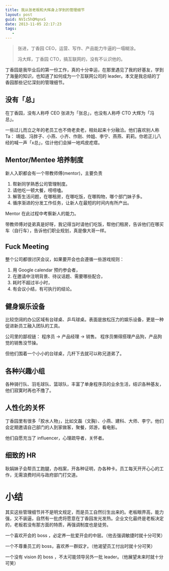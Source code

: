 ```yaml
---
title: 我从张老板和大辉身上学到的管理细节
layout: post
guid: NVIc5hQMqnxS
date: 2013-11-05 22:17:23
tags:
   - 
---
```


> 张进，丁香园 CEO，运营、写作、产品能力牛逼的一塌糊涂。
> 
> 冯大辉，丁香园 CTO，搞互联网的，没有不认识他的。

丁香园是我毕业后的第一份工作，真的十分幸运，在那里遇见了我的好基友，学到了海量的知识，也知道了如何成为一个互联网公司的 leader。本文是我总结的丁香园那些记忆深刻的管理细节。

## 没有「总」

在丁香园，没有人称呼 CEO 张进为「张总」，也没有人称呼 CTO 大辉为「冯总」。

一些过儿而立之年的老员工也不倚老卖老，相处起来十分融洽。他们喜欢别人称Ta： 靖姐、冯胖子、小燕、小齐、作刚、帅姐、李宁、燕燕、莉莉。你若正儿八经的喊一声「x总」，估计他们会掉一地鸡皮疙瘩。

## Mentor/Mentee 培养制度

新人入职都会有一个带教师傅(mentor)，主要负责

1. 帮新同学熟悉公司管理制度。
2. 请他吃一顿大餐，唠唠嗑。
3. 解答生活问题，在哪租房，在哪吃饭，在哪购物，哪个部门妹子多。
4. 循序渐进的分发工作任务，让新人在最短的时间内有所产出。 

Mentor 在此过程中考察新人的能力。

带教师傅对徒弟真是好呀，我记得当时请他们吃饭，帮他们租房，告诉他们在哪买车（自行车），告诉他们职业规划，真是像大哥一样。


## Fuck Meeting

整个公司都很讨厌会议，如果要开会也会遵循一些游戏规则：

1. 用 Google calendar 预约参会者，
2. 在邀请中注明背景、待议话题、需要哪些配合，
3. 耗时不超过半小时，
4. 有会议小结，有可执行的结论。


## 健身娱乐设备

比较空阔的办公区域有台球桌、乒乓球桌。表面是放松压力的娱乐设备，更是一种促进新员工融入团队的工具。

公司里的鄙视链： 程序员 -> 产品经理 -> 销售。 程序员懒得搭理产品狗，产品狗觉的销售没节操。

但他们围着一个小小的台球桌，几杆下去就可以称兄道弟了。


## 各种兴趣小组

各种骑行队、羽毛球队、篮球队，丰富了单身程序员的业余生活，结识各种基友，他们寂寞时再也不撸了。


## 人性化的关怀

丁香园里有很多「胶水人物」，比如文磊（文胸）、小燕、建科、大师、李宁。他们会定期邀请自己部门的人到家做客，聚餐，郊游，看电影。

他们自愿充当了 influencer，心理疏导者，关怀者。


## 细致的 HR

耿娟妹子会帮员工跑腿，办档案，开各种证明，办各种卡。员工每天开开心心的工作，无需浪费时间与政府部门打交道。


# 小结

其实这些管理细节并不是明文规定，而是员工自然衍生出来的。老板眼界高，能力强，又不装逼，自然有一批虎将愿意在丁香园发光发热。企业文化最终是老板决定的，老板若没有那方面的特质，再强调制度也是徒劳。

一个喜欢开会的 boss ，必定养一批爱开会的中层。（他去强调敏捷时就十分可笑）

一个不尊重员工的 boss，喜欢养一群奴才。（他渴望员工付出时就十分可笑）

一个没有 vision 的 boss ，不太可能领导另外一批 leader。（他展望未来时就十分可笑）

